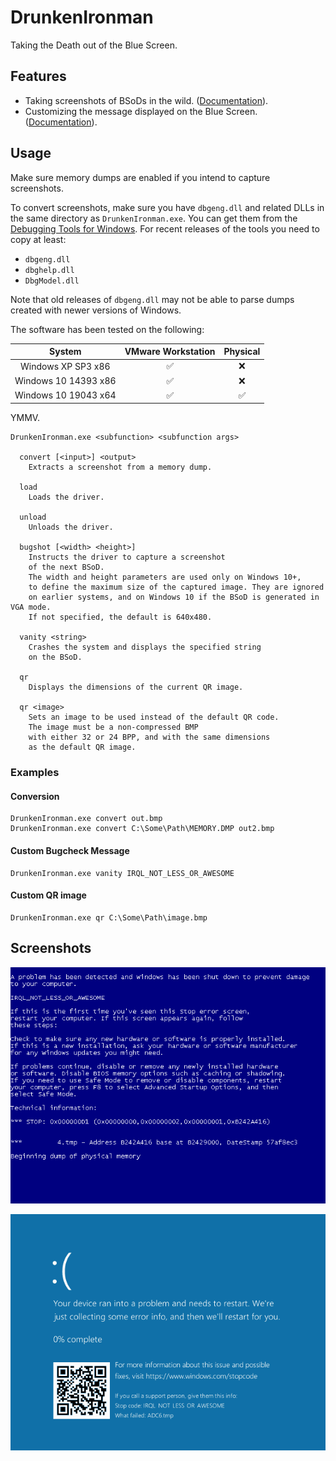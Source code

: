 # DrunkenIronman
Taking the Death out of the Blue Screen.


## Features
- Taking screenshots of BSoDs in the wild. ([Documentation](Docs/VgaDump.md)).
- Customizing the message displayed on the Blue Screen.
  ([Documentation](Docs/Carpenter.md)).


## Usage
Make sure memory dumps are enabled if you intend
to capture screenshots.

To convert screenshots, make sure you have `dbgeng.dll` and related DLLs in the same
directory as `DrunkenIronman.exe`. You can get them from the
[Debugging Tools for Windows][windbg]. For recent releases of the tools
you need to copy at least:

- `dbgeng.dll`
- `dbghelp.dll`
- `DbgModel.dll`

Note that old releases of `dbgeng.dll` may not be able to parse dumps created
with newer versions of Windows.

The software has been tested on the following:

|        System        | VMware Workstation |      Physical      |
|:--------------------:|:------------------:|:------------------:|
| Windows XP SP3 x86   | :white_check_mark: |         :x:        |
| Windows 10 14393 x86 | :white_check_mark: |         :x:        |
| Windows 10 19043 x64 | :white_check_mark: | :white_check_mark: |

YMMV.

```
DrunkenIronman.exe <subfunction> <subfunction args>

  convert [<input>] <output>
    Extracts a screenshot from a memory dump.

  load
    Loads the driver.

  unload
    Unloads the driver.

  bugshot [<width> <height>]
    Instructs the driver to capture a screenshot
    of the next BSoD.
    The width and height parameters are used only on Windows 10+,
    to define the maximum size of the captured image. They are ignored
    on earlier systems, and on Windows 10 if the BSoD is generated in VGA mode.
    If not specified, the default is 640x480.

  vanity <string>
    Crashes the system and displays the specified string
    on the BSoD.

  qr
    Displays the dimensions of the current QR image.

  qr <image>
    Sets an image to be used instead of the default QR code.
    The image must be a non-compressed BMP
    with either 32 or 24 BPP, and with the same dimensions
    as the default QR image.
```

### Examples

#### Conversion
```
DrunkenIronman.exe convert out.bmp
DrunkenIronman.exe convert C:\Some\Path\MEMORY.DMP out2.bmp
```

#### Custom Bugcheck Message
```
DrunkenIronman.exe vanity IRQL_NOT_LESS_OR_AWESOME
```

#### Custom QR image
```
DrunkenIronman.exe qr C:\Some\Path\image.bmp
```


## Screenshots
![Screenshot of a Windows XP blue screen with the message IRQL NOT LESS OR AWESOME](Screenshot_XP.bmp)

![Screenshot of a Windows 10 blue screen with the message IRQL NOT LESS OR AWESOME and a QR code linking to a popular video](Screenshot_10.bmp)


[windbg]: https://docs.microsoft.com/en-us/windows-hardware/drivers/debugger/
  "Debugging Tools for Windows (WinDbg, KD, CDB, NTSD) - Windows drivers | Microsoft Docs"
